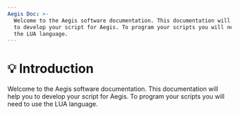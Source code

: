 ```yaml
---
Aegis Doc: >-
  Welcome to the Aegis software documentation. This documentation will help you
  to develop your script for Aegis. To program your scripts you will need to use
  the LUA language.
---
```


# 💡 Introduction

Welcome to the Aegis software documentation. This documentation will help you to develop your script for Aegis. To program your scripts you will need to use the LUA language.
